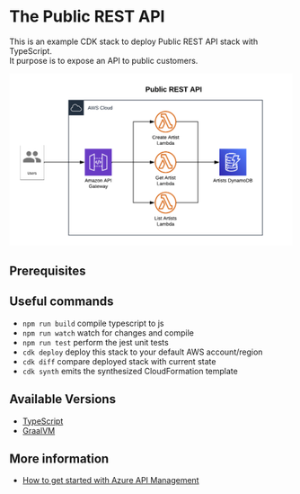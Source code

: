 # The Public REST API

This is an example CDK stack to deploy Public REST API stack with TypeScript.  
It purpose is to expose an API to public customers. 

![Architecture](public-rest-api-architecture.png)

## Prerequisites

## Useful commands

* `npm run build`   compile typescript to js
* `npm run watch`   watch for changes and compile
* `npm run test`    perform the jest unit tests
* `cdk deploy`      deploy this stack to your default AWS account/region
* `cdk diff`        compare deployed stack with current state
* `cdk synth`       emits the synthesized CloudFormation template

## Available Versions

* [TypeScript](typescript/)
* [GraalVM](graalvm/)

## More information
* [How to get started with Azure API Management]()